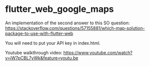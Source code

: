 # flutter_web_google_maps

An implementation of the second answer to this SO question: https://stackoverflow.com/questions/57155881/which-map-solution-package-to-use-with-flutter-web

You will need to put your API key in index.html.

Youtube walkthrough video: https://www.youtube.com/watch?v=iW7pCBL7yWk&feature=youtu.be

